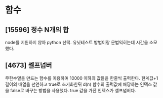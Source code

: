 # 함수

## [15596] 정수 N개의 합

node를 지원하지 않아 python 선택. 유닛테스트 방법이랑 문법익히는데 시간을 소모했다.

## [4673] 셀프넘버

무한수열을 만드는 함수를 이용하여 10000 이하의 값들을 한줄씩 출력한다. 한계값+1 길이의 배열을 선언하고 true로 초기화한뒤 d(n) 함수의 출력값에 해당하는 인덱스 값을 false로 바꾸는 방법을 사용했다. true 값을 가진 인덱스가 셀프넘버다.
